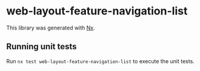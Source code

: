 # web-layout-feature-navigation-list

This library was generated with [Nx](https://nx.dev).

## Running unit tests

Run `nx test web-layout-feature-navigation-list` to execute the unit tests.
